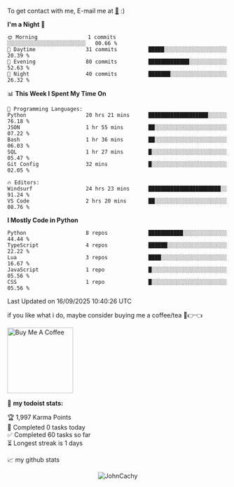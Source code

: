 To get contact with me, E-mail me at [📧](mailto:johncachy@amiverse.uk) :)


<!--START_SECTION:waka-->
**I'm a Night 🦉** 

```text
🌞 Morning                1 commits           ░░░░░░░░░░░░░░░░░░░░░░░░░   00.66 % 
🌆 Daytime                31 commits          █████░░░░░░░░░░░░░░░░░░░░   20.39 % 
🌃 Evening                80 commits          █████████████░░░░░░░░░░░░   52.63 % 
🌙 Night                  40 commits          ███████░░░░░░░░░░░░░░░░░░   26.32 % 
```


📊 **This Week I Spent My Time On** 

```text
💬 Programming Languages: 
Python                   20 hrs 21 mins      ███████████████████░░░░░░   76.18 % 
JSON                     1 hr 55 mins        ██░░░░░░░░░░░░░░░░░░░░░░░   07.22 % 
Bash                     1 hr 36 mins        ██░░░░░░░░░░░░░░░░░░░░░░░   06.03 % 
SQL                      1 hr 27 mins        █░░░░░░░░░░░░░░░░░░░░░░░░   05.47 % 
Git Config               32 mins             █░░░░░░░░░░░░░░░░░░░░░░░░   02.05 % 

🔥 Editors: 
Windsurf                 24 hrs 23 mins      ███████████████████████░░   91.24 % 
VS Code                  2 hrs 20 mins       ██░░░░░░░░░░░░░░░░░░░░░░░   08.76 % 
```

**I Mostly Code in Python** 

```text
Python                   8 repos             ███████████░░░░░░░░░░░░░░   44.44 % 
TypeScript               4 repos             ██████░░░░░░░░░░░░░░░░░░░   22.22 % 
Lua                      3 repos             ████░░░░░░░░░░░░░░░░░░░░░   16.67 % 
JavaScript               1 repo              █░░░░░░░░░░░░░░░░░░░░░░░░   05.56 % 
CSS                      1 repo              █░░░░░░░░░░░░░░░░░░░░░░░░   05.56 % 
```




 Last Updated on 16/09/2025 10:40:26 UTC
<!--END_SECTION:waka-->

if you like what i do, maybe consider buying me a coffee/tea 🥺👉👈

<a href="https://buymeacoffee.com/johncachy" target="_blank"><img src="https://cdn.buymeacoffee.com/buttons/v2/default-red.png" alt="Buy Me A Coffee" width="150" ></a>

🚧 **my todoist stats:**

<!-- TODO-IST:START -->
🏆  1,997 Karma Points           
🌸  Completed 0 tasks today           
✅  Completed 60 tasks so far           
⏳  Longest streak is 1 days
<!-- TODO-IST:END -->

📈 my github stats

<p align="center"> <img src="https://github-readme-stats.vercel.app/api?username=chinshunyu&show_icons=true&theme=gotham" alt="JohnCachy" />




